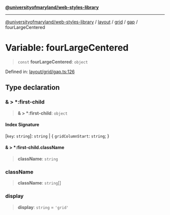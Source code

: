 [**@universityofmaryland/web-styles-library**](../../../../../../README.md)

***

[@universityofmaryland/web-styles-library](../../../../../../README.md) / [layout](../../../../../README.md) / [grid](../../../README.md) / [gap](../README.md) / fourLargeCentered

# Variable: fourLargeCentered

> `const` **fourLargeCentered**: `object`

Defined in: [layout/grid/gap.ts:126](https://github.com/UMD-Digital/design-system/blob/7fa144f196ef5f0ef2b372670136735f5a5c9236/packages/styles/source/layout/grid/gap.ts#L126)

## Type declaration

### & \> \*:first-child

> **& \> \*:first-child**: `object`

#### Index Signature

\[`key`: `string`\]: `string` \| \{ `gridColumnStart`: `string`; \}

#### & \> \*:first-child.className

> **className**: `string`

### className

> **className**: `string`[]

### display

> **display**: `string` = `'grid'`

